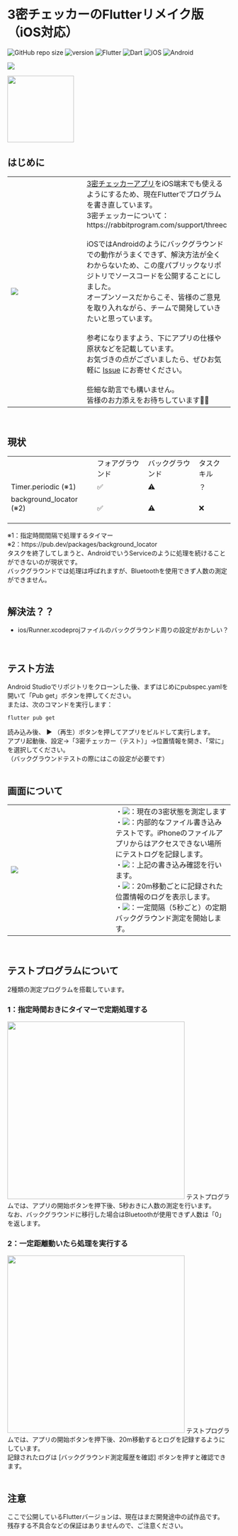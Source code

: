 # 3密チェッカーのFlutterリメイク版（iOS対応）
![GitHub repo size](https://img.shields.io/github/repo-size/RabbitProgram/3cs-checker-flutter)
![version](https://img.shields.io/badge/last%20update-v0.1.0-red)
![Flutter](https://img.shields.io/badge/Flutter-02569B.svg?logo=flutter&logoColor=white)
![Dart](https://img.shields.io/badge/Dart-0175C2.svg?logo=dart&logoColor=white)
![iOS](https://img.shields.io/badge/iOS-000000?logo=apple&logoColor=white)
![Android](https://img.shields.io/badge/Android-3DDC84?logo=android&logoColor=white)

<a href="https://rabbitprogram.com/rabbitprogram/donate"><img src="https://img.shields.io/badge/buy me a coffee-ffdd00.svg?logo=buy me a coffee&logoColor=white&style=for-the-badge&label=DONATE"></a>

<img width="150" src="https://user-images.githubusercontent.com/74450836/142760124-ba93ba62-e1fa-4497-80e3-4070f201f24d.png">
<br/>


## はじめに
<table>
    <tr>
        <td width="220">
            <img
                src="https://user-images.githubusercontent.com/74450836/142760145-aa5a2eb9-2e80-47f2-bfef-d0659027cc1a.PNG">
        </td>
        <td>
<a href="https://www.amazon.co.jp/gp/product/B08P7L9Y6L">3密チェッカーアプリ</a>をiOS端末でも使えるようにするため、現在Flutterでプログラムを書き直しています。<br />
3密チェッカーについて：https://rabbitprogram.com/support/threec<br />
<br />
iOSではAndroidのようにバックグラウンドでの動作がうまくできず、解決方法が全くわからないため、この度パブリックなリポジトリでソースコードを公開することにしました。<br />
オープンソースだからこそ、皆様のご意見を取り入れながら、チームで開発していきたいと思っています。<br />
<br />
参考になりますよう、下にアプリの仕様や原状などを記載しています。<br />
お気づきの点がございましたら、ぜひお気軽に <a href="https://github.com/RabbitProgram/3cs-checker-flutter/issues">Issue</a> にお寄せください。<br />
<br />
些細な助言でも構いません。<br />
皆様のお力添えをお待ちしています🙇‍♂️
        </td>
    </tr>
</table>
<br />


## 現状
<table>
    <tr>
        <td></td>
        <td>フォアグラウンド</td>
        <td>バックグラウンド</td>
        <td>タスクキル</td>
    </tr>
    <tr>
        <td>Timer.periodic (※1)<br /></td>
        <td>✅</td>
        <td>⚠️</td>
        <td>？</td>
    </tr>
    <tr>
        <td>background_locator (※2)<br /><br /></td>
        <td>✅</td>
        <td>⚠️</td>
        <td>❌</td>
    </tr>
</table>
※1：指定時間間隔で処理するタイマー<br/>
※2：https://pub.dev/packages/background_locator<br/>
タスクを終了してしまうと、AndroidでいうServiceのように処理を続けることができないのが現状です。<br/>
バックグラウンドでは処理は呼ばれますが、Bluetoothを使用できず人数の測定ができません。<br/>
<br/>


## 解決法？？
- ios/Runner.xcodeprojファイルのバックグラウンド周りの設定がおかしい？
<br/>


## テスト方法
Android Studioでリポジトリをクローンした後、まずはじめにpubspec.yamlを開いて「Pub get」ボタンを押してください。<br/>
または、次のコマンドを実行します：<br/>
```shell
flutter pub get
```

読み込み後、 ▶️ （再生）ボタンを押してアプリをビルドして実行します。<br/>
アプリ起動後、設定→「3密チェッカー（テスト）」→位置情報を開き、「常に」を選択してください。<br/>
（バックグラウンドテストの際にはこの設定が必要です）<br/>
<br/>


## 画面について
<table>
  <tr>
    <td width="220">
      <img src="https://user-images.githubusercontent.com/74450836/142760405-0f61e651-db3c-4ff1-a5fa-1e7011f24dc0.PNG">
    </td>
  <td>
・<img src="https://img.shields.io/badge/今すぐ測定-orange">：現在の3密状態を測定します<br/>
・<img src="https://img.shields.io/badge/サンプルログ書き込み-brightgreen">：内部的なファイル書き込みテストです。iPhoneのファイルアプリからはアクセスできない場所にテストログを記録します。<br/>
・<img src="https://img.shields.io/badge/サンプルログ読み込み-brightgreen">：上記の書き込み確認を行います。<br/>
・<img src="https://img.shields.io/badge/バックグラウンド測定履歴を確認-brightgreen">：20m移動ごとに記録された位置情報のログを表示します。<br/>
・<img src="https://img.shields.io/badge/開始-blue">：一定間隔（5秒ごと）の定期バックグラウンド測定を開始します。<br/>
    </td>
  </tr>
</table>
<br/>


## テストプログラムについて
2種類の測定プログラムを搭載しています。<br/>

### 1：指定時間おきにタイマーで定期処理する
<img width="400" src="https://user-images.githubusercontent.com/74450836/142761028-7ee34b6a-2c7c-406f-898d-8557b8491a12.png">
テストプログラムでは、アプリの開始ボタンを押下後、5秒おきに人数の測定を行います。<br/>
なお、バックグラウンドに移行した場合はBluetoothが使用できず人数は「0」を返します。<br/>

### 2：一定距離動いたら処理を実行する
<img width="400" src="https://user-images.githubusercontent.com/74450836/142761050-438ad35e-c161-4c8e-84de-8ccf609f720f.png">
テストプログラムでは、アプリの開始ボタンを押下後、20m移動するとログを記録するようにしています。<br/>
記録されたログは [バックグラウンド測定履歴を確認] ボタンを押すと確認できます。<br/>
<br />


## 注意
ここで公開しているFlutterバージョンは、現在はまだ開発途中の試作品です。<br />
残存する不具合などの保証はありませんので、ご注意ください。<br />


